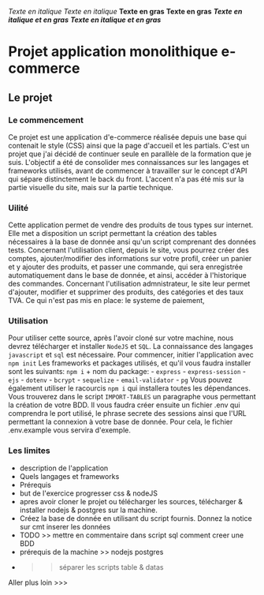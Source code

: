 *Texte en italique*
_Texte en italique_
**Texte en gras**
__Texte en gras__
***Texte en italique et en gras***
___Texte en italique et en gras___

# Projet application monolithique e-commerce

## Le projet

### Le commencement

Ce projet est une application d'e-commerce réalisée depuis une base qui contenait le style (CSS) ainsi que la page d'accueil et les partials. C'est un projet que j'ai décidé de continuer seule en parallèle de la formation que je suis. 
L'objectif a été de consolider mes connaissances sur les langages et frameworks utilisés, avant de commencer à travailler sur le concept d'API qui sépare distinctement le back du front. L'accent n'a pas été mis sur la partie visuelle du site, mais sur la partie technique.

### Uilité 

Cette application permet de vendre des produits de tous types sur internet. 
Elle met a disposition un script permettant la création des tables nécessaires à la base de donnée ansi qu'un script comprenant des données tests.
Concernant l'utilisation client, depuis le site, vous pourrez créer des comptes, ajouter/modifier des informations sur votre profil, créer un panier et y ajouter des produits, et passer une commande, qui sera enregistrée automatiquement dans le base de donnée, et ainsi, accéder à l'historique des commandes.
Concernant l'utilisation admnistrateur, le site leur permet d'ajouter, modifier et supprimer des produits, des catégories et des taux TVA. 
Ce qui n'est pas mis en place: le systeme de paiement,

### Utilisation

Pour utiliser cette source, après l'avoir cloné sur votre machine, nous devrez télécharger et installer `NodeJS` et `SQL`. 
La connaissance des langages `javascript` et `sql` est nécessaire.
Pour commencer, initier l'application avec `npm init`
Les frameworks et packages utilisés, et qu'il vous faudra installer sont les suivants: `npm i` + nom du package:
        - `express`
        - `express-session`
        - `ejs`
        - `dotenv`
        - `bcrypt`
        - `sequelize`
        - `email-validator`
        - `pg`
Vous pouvez également utiliser le racourcis `npm i` qui installera toutes les dépendances.
Vous trouverez dans le script `IMPORT-TABLES` un paragraphe vous permettant la création de votre BDD.
Il vous faudra créer ensuite un fichier .env qui comprendra le port utilisé, le phrase secrete des sessions ainsi que l'URL permettant la connexion à votre base de donnée. Pour cela, le fichier .env.example vous servira d'exemple. 




### Les limites


- description de l'application
- Quels langages et frameworks
- Prérequis
- but de l'exercice progresser css & nodeJS
- apres avoir cloner le projet ou télécharger les sources, télécharger & installer nodejs & postgres sur la machine.
- Créez la base de donnée en utilisant du script fournis. Donnez la notice sur cmt inserer les données
- TODO >> mettre en commentaire dans script sql comment creer une BDD 
- prérequis de la machine >> nodejs postgres
- >> séparer les scripts table & datas

Aller plus loin >>>